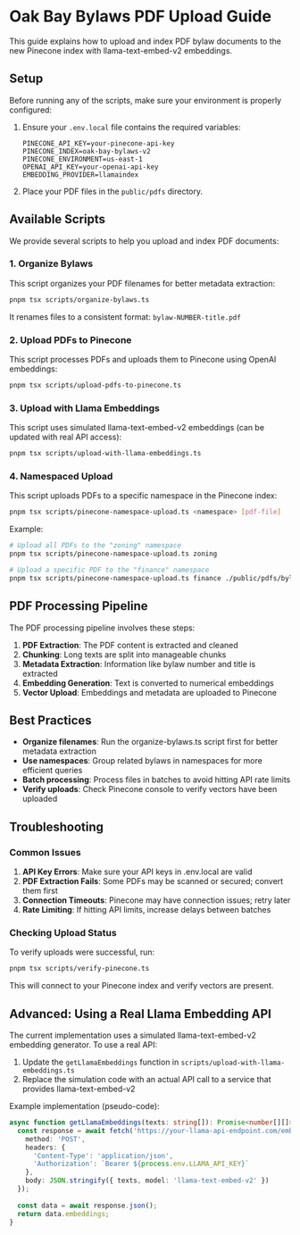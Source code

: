 # Oak Bay Bylaws PDF Upload Guide

This guide explains how to upload and index PDF bylaw documents to the new Pinecone index with llama-text-embed-v2 embeddings.

## Setup

Before running any of the scripts, make sure your environment is properly configured:

1. Ensure your `.env.local` file contains the required variables:
   ```
   PINECONE_API_KEY=your-pinecone-api-key
   PINECONE_INDEX=oak-bay-bylaws-v2
   PINECONE_ENVIRONMENT=us-east-1
   OPENAI_API_KEY=your-openai-api-key
   EMBEDDING_PROVIDER=llamaindex
   ```

2. Place your PDF files in the `public/pdfs` directory.

## Available Scripts

We provide several scripts to help you upload and index PDF documents:

### 1. Organize Bylaws

This script organizes your PDF filenames for better metadata extraction:

```bash
pnpm tsx scripts/organize-bylaws.ts
```

It renames files to a consistent format: `bylaw-NUMBER-title.pdf`

### 2. Upload PDFs to Pinecone

This script processes PDFs and uploads them to Pinecone using OpenAI embeddings:

```bash
pnpm tsx scripts/upload-pdfs-to-pinecone.ts
```

### 3. Upload with Llama Embeddings

This script uses simulated llama-text-embed-v2 embeddings (can be updated with real API access):

```bash
pnpm tsx scripts/upload-with-llama-embeddings.ts
```

### 4. Namespaced Upload

This script uploads PDFs to a specific namespace in the Pinecone index:

```bash
pnpm tsx scripts/pinecone-namespace-upload.ts <namespace> [pdf-file]
```

Example:
```bash
# Upload all PDFs to the "zoning" namespace
pnpm tsx scripts/pinecone-namespace-upload.ts zoning

# Upload a specific PDF to the "finance" namespace
pnpm tsx scripts/pinecone-namespace-upload.ts finance ./public/pdfs/bylaw-4747-reserve-funds.pdf
```

## PDF Processing Pipeline

The PDF processing pipeline involves these steps:

1. **PDF Extraction**: The PDF content is extracted and cleaned
2. **Chunking**: Long texts are split into manageable chunks
3. **Metadata Extraction**: Information like bylaw number and title is extracted
4. **Embedding Generation**: Text is converted to numerical embeddings
5. **Vector Upload**: Embeddings and metadata are uploaded to Pinecone

## Best Practices

- **Organize filenames**: Run the organize-bylaws.ts script first for better metadata extraction
- **Use namespaces**: Group related bylaws in namespaces for more efficient queries
- **Batch processing**: Process files in batches to avoid hitting API rate limits
- **Verify uploads**: Check Pinecone console to verify vectors have been uploaded

## Troubleshooting

### Common Issues

1. **API Key Errors**: Make sure your API keys in .env.local are valid
2. **PDF Extraction Fails**: Some PDFs may be scanned or secured; convert them first
3. **Connection Timeouts**: Pinecone may have connection issues; retry later
4. **Rate Limiting**: If hitting API limits, increase delays between batches

### Checking Upload Status

To verify uploads were successful, run:

```bash
pnpm tsx scripts/verify-pinecone.ts
```

This will connect to your Pinecone index and verify vectors are present.

## Advanced: Using a Real Llama Embedding API

The current implementation uses a simulated llama-text-embed-v2 embedding generator. To use a real API:

1. Update the `getLlamaEmbeddings` function in `scripts/upload-with-llama-embeddings.ts`
2. Replace the simulation code with an actual API call to a service that provides llama-text-embed-v2

Example implementation (pseudo-code):

```typescript
async function getLlamaEmbeddings(texts: string[]): Promise<number[][]> {
  const response = await fetch('https://your-llama-api-endpoint.com/embeddings', {
    method: 'POST',
    headers: {
      'Content-Type': 'application/json',
      'Authorization': `Bearer ${process.env.LLAMA_API_KEY}`
    },
    body: JSON.stringify({ texts, model: 'llama-text-embed-v2' })
  });
  
  const data = await response.json();
  return data.embeddings;
}
```
